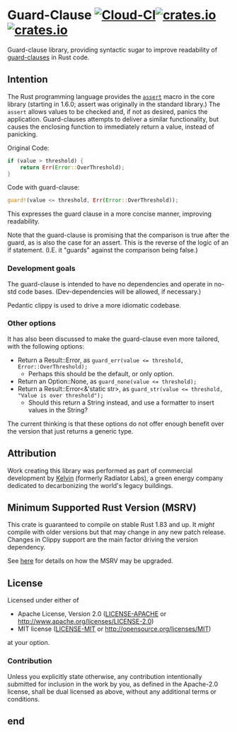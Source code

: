 # Guard-Clause [![Cloud-CI](https://github.com/Radiator-Labs/guard-clause-rs/actions/workflows/cloud-ci.yml/badge.svg)](https://github.com/Radiator-Labs/guard-clause-rs/actions/workflows/cloud-ci.yml)[![crates.io](https://img.shields.io/crates/v/guard-clause.svg)](https://crates.io/crates/guard-clause) [![crates.io](https://img.shields.io/crates/d/guard-clause.svg)](https://crates.io/crates/guard-clause)

Guard-clause library, providing syntactic sugar to improve readability of
[guard-clauses](https://en.wikipedia.org/wiki/Guard_(computer_science))
in Rust code.

## Intention

The Rust programming language provides the [`assert`](https://doc.rust-lang.org/core/macro.assert.html)
macro in the core library (starting in 1.6.0; assert was originally in the standard library.)
The `assert` allows values to be checked and, if not as desired, panics the application.
Guard-clauses attempts to deliver a similar functionality, but causes the enclosing function to immediately return a value, instead of panicking.

Original Code:

```rust
if (value > threshold) {
    return Err(Error::OverThreshold);
}
```

Code with guard-clause:

```rust
guard!(value <= threshold, Err(Error::OverThreshold));
```

This expresses the guard clause in a more concise manner, improving readability.

Note that the guard-clause is promising that the comparison is true after the guard, as is also the case for an assert. This is the reverse of the logic of an if statement. (I.E. it "guards" against the comparison being false.)

### Development goals

The guard-clause is intended to have no dependencies and operate in no-std code
bases. (Dev-dependencies will be allowed, if necessary.)

Pedantic clippy is used to drive a more idiomatic codebase.

### Other options

It has also been discussed to make the guard-clause even more tailored, with the following options:

* Return a Result::Error, as `guard_err(value <= threshold, Error::OverThreshold);`
  * Perhaps this should be the default, or only option.
* Return an Option::None, as `guard_none(value <= threshold);`
* Return a Result::Error<&'static str>, as `guard_str(value <= threshold, "Value is over threshold");`
  * Should this return a String instead, and use a formatter to insert values in the String?

The current thinking is that these options do not offer enough benefit over the version
that just returns a generic type.

## Attribution

Work creating this library was performed as part of commercial development
by [Kelvin](https://kel.vin/) (formerly Radiator Labs), a green energy company
dedicated to decarbonizing the world's legacy buildings.

## Minimum Supported Rust Version (MSRV)

This crate is guaranteed to compile on stable Rust 1.83 and up. It *might*
compile with older versions but that may change in any new patch release.
Changes in Clippy support are the main factor driving the version dependency.

See [here](../docs/msrv.md) for details on how the MSRV may be upgraded.

## License

Licensed under either of

* Apache License, Version 2.0 ([LICENSE-APACHE](LICENSE-APACHE) or
  <http://www.apache.org/licenses/LICENSE-2.0>)
* MIT license ([LICENSE-MIT](LICENSE-MIT) or <http://opensource.org/licenses/MIT>)

at your option.

### Contribution

Unless you explicitly state otherwise, any contribution intentionally submitted
for inclusion in the work by you, as defined in the Apache-2.0 license, shall be
dual licensed as above, without any additional terms or conditions.

## end
